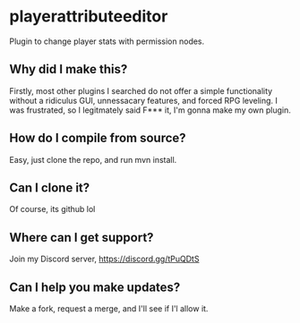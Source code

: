 # playerattributeeditor
Plugin to change player stats with permission nodes.

## Why did I make this?

Firstly, most other plugins I searched do not offer a simple functionality without a ridiculus GUI, unnessacary features,
and forced RPG leveling. I was frustrated, so I legitmately said F*** it, I'm gonna make my own plugin.

## How do I compile from source?

Easy, just clone the repo, and run mvn install.

## Can I clone it?

Of course, its github lol

## Where can I get support?

Join my Discord server, https://discord.gg/tPuQDtS

## Can I help you make updates?

Make a fork, request a merge, and I'll see if I'l allow it.
